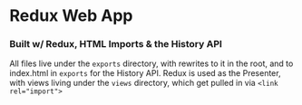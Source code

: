 # Redux Web App
### Built w/ Redux, HTML Imports & the History API

All files live under the `exports` directory, with rewrites to it in the root, and to index.html in `exports` for the History API.
Redux is used as the Presenter, with views living under the `views` directory, which get pulled in via `<link rel="import">`

